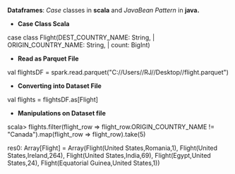 **Dataframes**: *_Case_* classes in **scala** and *_JavaBean Pattern_* in **java.**

* **Case Class Scala**

case class Flight(DEST_COUNTRY_NAME: String,
     | ORIGIN_COUNTRY_NAME: String,
     | count: BigInt)
     
* **Read as Parquet File**

val flightsDF = spark.read.parquet("C://Users//RJ//Desktop//flight.parquet")

* **Converting into Dataset File**

val flights = flightsDF.as[Flight]

* **Manipulations on Dataset file**

scala> flights.filter(flight_row => flight_row.ORIGIN_COUNTRY_NAME != "Canada").map(flight_row => flight_row).take(5)

res0: Array[Flight] = Array(Flight(United States,Romania,1), Flight(United States,Ireland,264), Flight(United States,India,69), Flight(Egypt,United States,24), Flight(Equatorial Guinea,United States,1))
